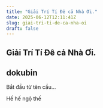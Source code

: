 ```yaml
---
title: "Giải Trí Tí Đê cả Nhà Ơi."
date: 2025-06-12T12:11:41Z
slug: giai-tri-ti-de-ca-nha-oi
draft: false
---
```


## Giải Trí Tí Đê cả Nhà Ơi.

## dokubin

Bắt đầu từ tên cầu...
 

 

 

 

 
Hế hế ngộ thế